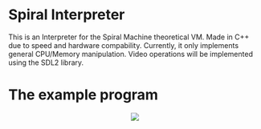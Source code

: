 # Spiral Interpreter
This is an Interpreter for the Spiral Machine theoretical VM. Made in C++ due to speed and hardware compability.
Currently, it only implements general CPU/Memory manipulation. Video operations will be implemented using the SDL2 library.
# The example program
<p align="center">
  <img src="https://i.imgur.com/NBDb6s9.png">
</p>
